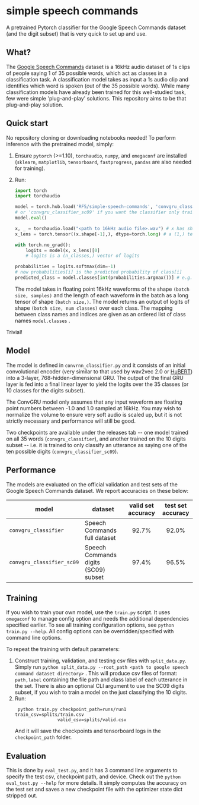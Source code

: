 # simple speech commands
A pretrained Pytorch classifier for the Google Speech Commands dataset (and the digit subset) that is very quick to set up and use.

## What?
The [Google Speech Commands](https://arxiv.org/abs/1804.03209) dataset is a 16kHz audio dataset of 1s clips of people saying 1 of 35 possible words, which act as classes in a classification task. 
A classification model takes as input a 1s audio clip and identifies which word is spoken (out of the 35 possible words).
While many classification models have already been trained for this well-studied task, few were simple 'plug-and-play' solutions. This repository aims to be that plug-and-play solution. 

## Quick start
No repository cloning or downloading notebooks needed! To perform inference with the pretrained model, simply:
1. Ensure `pytorch` (>=1.10), `torchaudio`, `numpy`, and `omegaconf` are installed (`sklearn`, `matplotlib`, `tensorboard`, `fastprogress`, `pandas` are also needed for training).
2. Run:
    ```python
    import torch
    import torchaudio
    
    model = torch.hub.load('RF5/simple-speech-commands', 'convgru_classifier')
    # or 'convgru_classifier_sc09' if you want the classifier only trained on the 10 digits
    model.eval()

    x, _ = torchaudio.load("<path to 16kHz audio file>.wav") # x has shape (1, T)
    x_lens = torch.tensor((x.shape[-1],), dtype=torch.long) # a (1,) tensor of lengths of x

    with torch.no_grad():
        logits = model(x, x_lens)[0] 
        # logits is a (n_classes,) vector of logits
    
    probabilities = logits.softmax(dim=-1)
    # now probabilities[i] is the predicted probability of class[i]
    predicted_class = model.classes[int(probabilities.argmax())] # e.g. "three"
    ```

    The model takes in floating point 16kHz waveforms of the shape `(batch size, samples)` and the length of each waveform in the batch as a long tensor of shape `(batch size,)`. The model returns an output of logits of shape `(batch size, num classes)` over each class. The mapping between class names and indices are given as an ordered list of class names `model.classes` .

Trivial!

## Model
The model is defined in `convrnn_classifier.py` and it consists of an initial convolutional encoder (very similar to that used by wav2vec 2.0 or [HuBERT](https://github.com/pytorch/fairseq/tree/main/examples/hubert)) into a 3-layer, 768-hidden-dimensional GRU. 
The output of the final GRU layer is fed into a final linear layer to yield the logits over the 35 classes (or 10 classes for the digits subset). 

The ConvGRU model only assumes that any input waveform are floating point numbers between -1.0 and 1.0 sampled at 16kHz. You may wish to normalize the volume to ensure very soft audio is scaled up, but it is not strictly necessary and performance will still be good.

Two checkpoints are available under the releases tab -- one model trained on all 35 words (`convgru_classifier`), and another trained on the 10 digits subset -- i.e. it is trained to only classify an utterance as saying one of the ten possible digits (`convgru_classifier_sc09`). 

## Performance

The models are evaluated on the official validation and test sets of the Google Speech Commands dataset. We report accuracies on these below:

| model | dataset | valid set accuracy | test set accuracy |
| ----------- | --- | :-----------: | :----: |
| `convgru_classifier`| Speech Commands full dataset | 92.7% | 92.0% |
| `convgru_classifier_sc09` | Speech Commands digits (SC09) subset | 97.4% | 96.5% |


## Training
If you wish to train your own model, use the `train.py` script. 
It uses `omegaconf` to manage config option and needs the additional dependencies specified earlier.
To see all training configuration options, see `python train.py --help`. All config options can be overridden/specified with command line options. 

To repeat the training with default parameters:
1. Construct training, validation, and testing csv files with `split_data.py`. Simply run `python split_data.py --root_path <path to google speech command dataset directory>` . This will produce csv files of format: `path,label` containing the file path and class label of each utterance in the set. There is also an optional CLI argument to use the SC09 digits subset, if you wish to train a model on the just classifying the 10 digits.
2. Run:
   ```
    python train.py checkpoint_path=runs/run1 train_csv=splits/train.csv
                   valid_csv=splits/valid.csv
   ```
   And it will save the checkpoints and tensorboard logs in the `checkpoint_path` folder. 

## Evaluation
This is done by `eval_test.py`, and it has 3 command line arguments to specify the test csv, checkpoint path, and device. Check out the `python eval_test.py --help` for more details. It simply computes the accuracy on the test set and saves a new checkpoint file with the optimizer state dict stripped out. 

